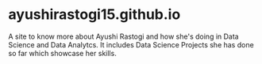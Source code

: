 # ayushirastogi15.github.io
A site to know more about Ayushi Rastogi and how she's doing in Data Science and Data Analytcs. It includes Data Science Projects she has done so far which showcase her skills.
